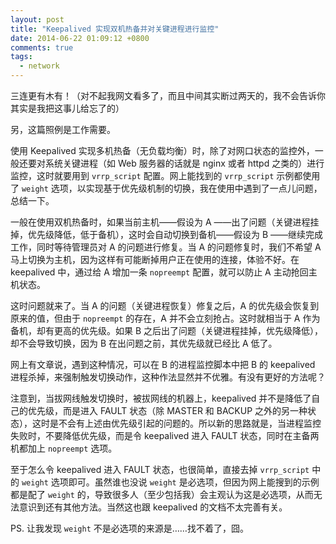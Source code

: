 ```yaml
---
layout: post
title: "Keepalived 实现双机热备并对关键进程进行监控"
date: 2014-06-22 01:09:12 +0800
comments: true
tags: 
  - network
---
```


三连更有木有！（对不起我网文看多了，而且中间其实断过两天的，我不会告诉你其实是我把这事儿给忘了的）

另，这篇照例是工作需要。

使用 Keepalived 实现多机热备（无负载均衡）时，除了对网口状态的监控外，一般还要对系统关键进程（如 Web 服务器的话就是 nginx 或者 httpd 之类的）进行监控，这时就要用到 `vrrp_script` 配置。网上能找到的 `vrrp_script` 示例都使用了 `weight` 选项，以实现基于优先级机制的切换，我在使用中遇到了一点儿问题，总结一下。

一般在使用双机热备时，如果当前主机——假设为 A ——出了问题（关键进程挂掉，优先级降低，低于备机），这时会自动切换到备机——假设为 B ——继续完成工作，同时等待管理员对 A 的问题进行修复。当 A 的问题修复时，我们不希望 A 马上切换为主机，因为这样有可能断掉用户正在使用的连接，体验不好。在 keepalived 中，通过给 A 增加一条 `nopreempt` 配置，就可以防止 A 主动抢回主机状态。

这时问题就来了。当 A 的问题（关键进程恢复）修复之后，A 的优先级会恢复到原来的值，但由于 `nopreempt` 的存在，A 并不会立刻抢占。这时就相当于 A 作为备机，却有更高的优先级。如果 B 之后出了问题（关键进程挂掉，优先级降低），却不会导致切换，因为 B 在出问题之前，其优先级就已经比 A 低了。

网上有文章说，遇到这种情况，可以在 B 的进程监控脚本中把 B 的 keepalived 进程杀掉，来强制触发切换动作，这种作法显然并不优雅。有没有更好的方法呢？

注意到，当拔网线触发切换时，被拔网线的机器上，keepalived 并不是降低了自己的优先级，而是进入 FAULT 状态（除 MASTER 和 BACKUP 之外的另一种状态），这时是不会有上述由优先级引起的问题的。所以新的思路就是，当进程监控失败时，不要降低优先级，而是令 keepalived 进入 FAULT 状态，同时在主备两机都加上 `nopreempt` 选项。

至于怎么令 keepalived 进入 FAULT 状态，也很简单，直接去掉 `vrrp_script` 中的 `weight` 选项即可。虽然谁也没说 `weight` 是必选项，但因为网上能搜到的示例都是配了 `weight` 的，导致很多人（至少包括我）会主观认为这是必选项，从而无法意识到还有其他方法。当然这也跟 keepalived 的文档不太完善有关。

PS. 让我发现 `weight` 不是必选项的来源是……找不着了，囧。
